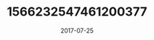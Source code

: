 ---
title: "1566232547461200377"
cover: "2017-07-25 06.51.30 1566232547461200377_46248401"
photo: "2017-07-25 06.51.30 1566232547461200377_46248401"
date: "2017-07-25"
type: "photo"
---
